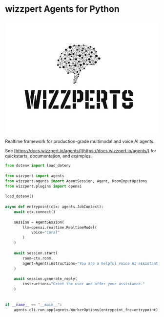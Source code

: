 # wizzpert Agents for Python

![Wizzpert Logo](wizzpert-plugins/assets/logo.png)

Realtime framework for production-grade multimodal and voice AI agents.

See [https://docs.wizzpert.io/agents/](https://docs.wizzpert.io/agents/) for quickstarts, documentation, and examples.

```python
from dotenv import load_dotenv

from wizzpert import agents
from wizzpert.agents import AgentSession, Agent, RoomInputOptions
from wizzpert.plugins import openai

load_dotenv()

async def entrypoint(ctx: agents.JobContext):
    await ctx.connect()

    session = AgentSession(
        llm=openai.realtime.RealtimeModel(
            voice="coral"
        )
    )

    await session.start(
        room=ctx.room,
        agent=Agent(instructions="You are a helpful voice AI assistant.")
    )

    await session.generate_reply(
        instructions="Greet the user and offer your assistance."
    )


if __name__ == "__main__":
    agents.cli.run_app(agents.WorkerOptions(entrypoint_fnc=entrypoint))
```
